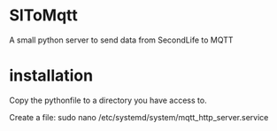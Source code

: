 # SlToMqtt
A small python server to send data from SecondLife to MQTT

# installation

Copy the pythonfile to a directory you have access to.

Create a file:
    sudo nano /etc/systemd/system/mqtt_http_server.service
